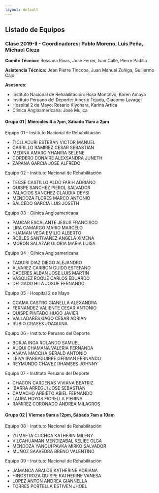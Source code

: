 ```yaml
---
layout: default
---
```

## Listado de Equipos

### Clase 2019-II  - Coordinadores: Pablo Moreno, Luis Peña, Michael Cieza

**Comité Técnico:** Rossana Rivas, José Ferrer, Ivan Calle, Pierre Padilla

**Asistencia Técnica:** Jean Pierre Tincopa, Juan Manuel Zuñiga, Guillermo Cajo

**Asesores:**
* Instituto Nacional de Rehabilitación: Rosa Montalvo, Karen Amaya
* Instituto Peruano del Deporte: Alberto Tejada, Giacomo Lavaggi
* Hospital 2 de Mayo: Rosario Kiyohara, Karina Artica
* Clínica Angloamericana: José Mujica

#### Grupo 01 | Miercoles 4 a 7pm, Sábado 11am a 2pm

Equipo 01 - Instituto Nacional de Rehabilitación
* TICLLACURI ESTEBAN VICTOR MANUEL
* CARRILLO RAMIREZ CESAR SEBASTIAN
* MEDINA AMARO YHANIRA SELENE
* CORDERO DONAIRE ALEXSANDRA JUNETH
* ZAPANA GARCIA JOSE ALFREDO

Equipo 02 - Instituto Nacional de Rehabilitación
* TECSE CASTILLO ALDO FARIH ADRIANO
* QUISPE SANCHEZ PIEROL SALVADOR
* PALACIOS SANCHEZ CLAUDIA DEYSI
* MENDOZA FLORES MARCO ANTONIO
* SALCEDO GARCIA LUIS JOSETH

Equipo 03 - Clínica Angloamericana
* PAUCAR ESCALANTE JESUS FRANCISCO
* LIRA CAMARGO MARIO MARCELO
* HUAMAN VEGA EMILIO ALBERTO
* ROBLES SANTIVAÑEZ ANGELA XIMENA
* MORON SALAZAR GLORIA MARIA LUISA

Equipo 04 - Clínica Angloamericana
* TAQUIRI DIAZ DIEGO ALEJANDRO
* ALVAREZ CARRION GUIDO ESTEFANO
* CACERES ALBAN JOSE LUIS MARTIN
* VASQUEZ ROQUE CARLOS EDUARDO
* DELGADO HILA JOSUE FERNANDO

Equipo 05 - Hospital 2 de Mayo
* CCAMA CASTRO GIANELLA ALEXANDRA
* FERNANDEZ VALIENTE CESAR ANTONIO
* QUISPE PINTADO HUGO JAVIER
* VALLADARES GAGO CESAR ADRIAN
* RUBIO GRASES JOAQUINA

Equipo 06 - Instituto Peruano del Deporte
* BORJA INGA ROLANDO SAMUEL
* AUQUI CHAMANA VALERIA FERNANDA
* ANAYA MACCHA GERALD ANTONIO
* LEIVA IPARRAGUIRRE GERMAN FERNANDO
* REYMUNDO CHAVEZ RHAMSES JOHNNY

Equipo 07 - Instituto Peruano del Deporte
* CHACON CARDENAS VIVIANA BEATRIZ
* IBARRA ARREGUI JOSE SEBASTIAN
* CAMACHO ARBIETO ABIEL FERNANDO
* LAURA HOYOS FIORELLA PIERINA
* RAMIREZ CORONADO ANDREA MILAGROS

#### Grupo 02 | Viernes 9am a 12pm, Sábado 7am a 10am

Equipo 08 - Instituto Nacional de Rehabilitación
* ZUMAETA CUCHCA KATHERIN MILENY
* VILCAHUAMAN MENDIZABAL KELIEE OLGA
* MENDOZA YANQUI PAVKA MIRKO SALVADOR
* MUÑOZ SAAVEDRA BRENO VALENTINO

Equipo 09 - Instituto Nacional de Rehabilitación
* JAMANCA ABALOS KATHERINE ADRIANA
* HINOSTROZA QUISPE KATHERINE VANESA
* LOPEZ ANTON ANDREA GIANNELLA
* TORRES PORTELLA ESTIVEN JHOEL
